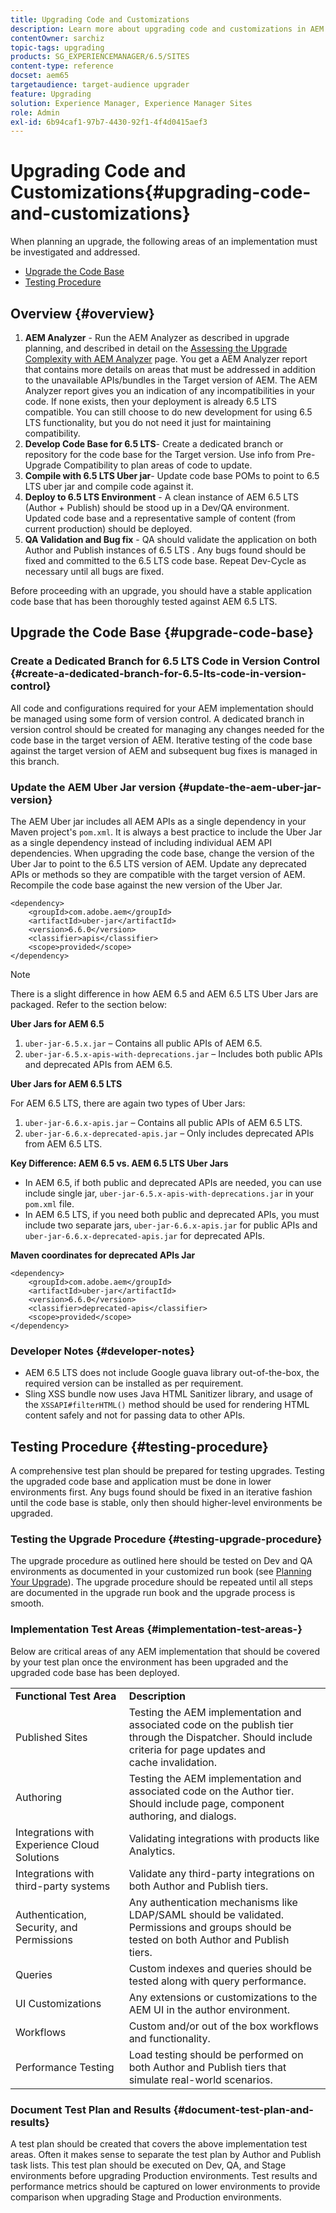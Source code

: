 ```yaml
---
title: Upgrading Code and Customizations
description: Learn more about upgrading code and customizations in AEM.
contentOwner: sarchiz
topic-tags: upgrading
products: SG_EXPERIENCEMANAGER/6.5/SITES
content-type: reference
docset: aem65
targetaudience: target-audience upgrader
feature: Upgrading
solution: Experience Manager, Experience Manager Sites
role: Admin
exl-id: 6b94caf1-97b7-4430-92f1-4f4d0415aef3
---
```

# Upgrading Code and Customizations{#upgrading-code-and-customizations}

When planning an upgrade, the following areas of an implementation must be investigated and addressed.

* [Upgrade the Code Base](#upgrade-code-base)
* [Testing Procedure](#testing-procedure)

## Overview {#overview}

1. **AEM Analyzer** - Run the AEM Analyzer as described in upgrade planning, and described in detail on the [Assessing the Upgrade Complexity with AEM Analyzer](/help/sites-deploying/aem-analyzer.md) page. You get a AEM Analyzer report that contains more details on areas that must be addressed in addition to the unavailable APIs/bundles in the Target version of AEM. The AEM Analyzer report gives you an indication of any incompatibilities in your code. If none exists, then your deployment is already 6.5 LTS compatible. You can still choose to do new development for using 6.5 LTS functionality, but you do not need it just for maintaining compatibility. 
1. **Develop Code Base for 6.5 LTS**- Create a dedicated branch or repository for the code base for the Target version. Use info from Pre-Upgrade Compatibility to plan areas of code to update.
1. **Compile with 6.5 LTS Uber jar**- Update code base POMs to point to 6.5 LTS uber jar and compile code against it.
1. **Deploy to 6.5 LTS Environment** - A clean instance of AEM 6.5 LTS (Author + Publish) should be stood up in a Dev/QA environment. Updated code base and a representative sample of content (from current production) should be deployed.
1. **QA Validation and Bug fix** - QA should validate the application on both Author and Publish instances of 6.5 LTS . Any bugs found should be fixed and committed to the 6.5 LTS code base. Repeat Dev-Cycle as necessary until all bugs are fixed. 

Before proceeding with an upgrade, you should have a stable application code base that has been thoroughly tested against AEM 6.5 LTS. 

## Upgrade the Code Base {#upgrade-code-base}

### Create a Dedicated Branch for 6.5 LTS Code in Version Control {#create-a-dedicated-branch-for-6.5-lts-code-in-version-control}

All code and configurations required for your AEM implementation should be managed using some form of version control. A dedicated branch in version control should be created for managing any changes needed for the code base in the target version of AEM. Iterative testing of the code base against the target version of AEM and subsequent bug fixes is managed in this branch.

### Update the AEM Uber Jar version {#update-the-aem-uber-jar-version}

The AEM Uber jar includes all AEM APIs as a single dependency in your Maven project's `pom.xml`. It is always a best practice to include the Uber Jar as a single dependency instead of including individual AEM API dependencies. When upgrading the code base, change the version of the Uber Jar to point to the 6.5 LTS version of AEM. Update any deprecated APIs or methods so they are compatible with the target version of AEM. Recompile the code base against the new version of the Uber Jar.

```
<dependency>
    <groupId>com.adobe.aem</groupId>
    <artifactId>uber-jar</artifactId>
    <version>6.6.0</version>
    <classifier>apis</classifier>
    <scope>provided</scope>
</dependency>
```

>[!NOTE]
>
>There is a slight difference in how AEM 6.5 and AEM 6.5 LTS Uber Jars are packaged. Refer to the section below: 

**Uber Jars for AEM 6.5**

1. `uber-jar-6.5.x.jar` – Contains all public APIs of AEM 6.5.
1. `uber-jar-6.5.x-apis-with-deprecations.jar` – Includes both public APIs and deprecated APIs from AEM 6.5.

**Uber Jars for AEM 6.5 LTS**

For AEM 6.5 LTS, there are again two types of Uber Jars: 

1. `uber-jar-6.6.x-apis.jar` – Contains all public APIs of AEM 6.5 LTS.
1. `uber-jar-6.6.x-deprecated-apis.jar` – Only includes deprecated APIs from AEM 6.5 LTS.

**Key Difference: AEM 6.5 vs. AEM 6.5 LTS Uber Jars**

* In AEM 6.5, if both public and deprecated APIs are needed, you can use include single jar, `uber-jar-6.5.x-apis-with-deprecations.jar` in your `pom.xml` file.
* In AEM 6.5 LTS, if you need both public and deprecated APIs, you must include two separate jars, `uber-jar-6.6.x-apis.jar` for public APIs and `uber-jar-6.6.x-deprecated-apis.jar` for deprecated APIs.

**Maven coordinates for deprecated APIs Jar**

```
<dependency>
    <groupId>com.adobe.aem</groupId>
    <artifactId>uber-jar</artifactId>
    <version>6.6.0</version>
    <classifier>deprecated-apis</classifier>
    <scope>provided</scope>
</dependency>
```

### Developer Notes {#developer-notes}

* AEM 6.5 LTS does not include Google guava library out-of-the-box, the required version can be installed as per requirement.
* Sling XSS bundle now uses Java HTML Sanitizer library, and usage of the `XSSAPI#filterHTML()` method should be used for rendering HTML content safely and not for passing data to other APIs.

## Testing Procedure {#testing-procedure}

A comprehensive test plan should be prepared for testing upgrades. Testing the upgraded code base and application must be done in lower environments first. Any bugs found should be fixed in an iterative fashion until the code base is stable, only then should higher-level environments be upgraded.

### Testing the Upgrade Procedure {#testing-upgrade-procedure}

The upgrade procedure as outlined here should be tested on Dev and QA environments as documented in your customized run book (see [Planning Your Upgrade](/help/sites-deploying/upgrade-planning.md)). The upgrade procedure should be repeated until all steps are documented in the upgrade run book and the upgrade process is smooth.

### Implementation Test Areas  {#implementation-test-areas-}

Below are critical areas of any AEM implementation that should be covered by your test plan once the environment has been upgraded and the upgraded code base has been deployed.

<table>
 <tbody>
  <tr>
   <td><strong>Functional Test Area</strong></td>
   <td><strong>Description</strong></td>
  </tr>
  <tr>
   <td>Published Sites</td>
   <td>Testing the AEM implementation and associated code on the publish tier<br /> through the Dispatcher. Should include criteria for page updates and<br /> cache invalidation.</td>
  </tr>
  <tr>
   <td>Authoring</td>
   <td>Testing the AEM implementation and associated code on the Author tier. Should include page, component authoring, and dialogs.</td>
  </tr>
  <tr>
   <td>Integrations with Experience Cloud Solutions</td>
   <td>Validating integrations with products like Analytics.</td>
  </tr>
  <tr>
   <td>Integrations with third-party systems</td>
   <td>Validate any third-party integrations on both Author and Publish tiers.</td>
  </tr>
  <tr>
   <td>Authentication, Security, and Permissions</td>
   <td>Any authentication mechanisms like LDAP/SAML should be validated.<br /> Permissions and groups should be tested on both Author and Publish<br /> tiers.</td>
  </tr>
  <tr>
   <td>Queries</td>
   <td>Custom indexes and queries should be tested along with query performance.</td>
  </tr>
  <tr>
   <td>UI Customizations</td>
   <td>Any extensions or customizations to the AEM UI in the author environment.</td>
  </tr>
  <tr>
   <td>Workflows</td>
   <td>Custom and/or out of the box workflows and functionality.</td>
  </tr>
  <tr>
   <td>Performance Testing</td>
   <td>Load testing should be performed on both Author and Publish tiers that simulate real-world scenarios.</td>
  </tr>
 </tbody>
</table>

### Document Test Plan and Results {#document-test-plan-and-results}

A test plan should be created that covers the above implementation test areas. Often it makes sense to separate the test plan by Author and Publish task lists. This test plan should be executed on Dev, QA, and Stage environments before upgrading Production environments. Test results and performance metrics should be captured on lower environments to provide comparison when upgrading Stage and Production environments.

